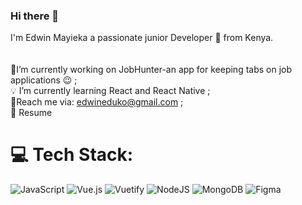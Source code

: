 ### Hi there 👋


I'm Edwin Mayieka a passionate junior Developer 🚀 from Kenya.<br><br><br>📌I’m currently working on JobHunter-an app for keeping tabs on job applications 😉 ;<br>💡 I’m currently learning React and React Native ;<br>📧Reach me via: edwineduko@gmail.com ;<br>📝 Resume


# 💻 Tech Stack:
![JavaScript](https://img.shields.io/badge/javascript-%23323330.svg?style=flat-square&logo=javascript&logoColor=%23F7DF1E) ![Vue.js](https://img.shields.io/badge/vuejs-%2335495e.svg?style=flat-square&logo=vuedotjs&logoColor=%234FC08D) ![Vuetify](https://img.shields.io/badge/Vuetify-1867C0?style=flat-square&logo=vuetify&logoColor=AEDDFF) ![NodeJS](https://img.shields.io/badge/node.js-6DA55F?style=flat-square&logo=node.js&logoColor=white) ![MongoDB](https://img.shields.io/badge/MongoDB-%234ea94b.svg?style=flat-square&logo=mongodb&logoColor=white) 	![Figma](https://img.shields.io/badge/figma-%23F24E1E.svg?style=flat-square&logo=figma&logoColor=white)

<!-- Proudly created with GPRM ( https://gprm.itsvg.in ) -->
